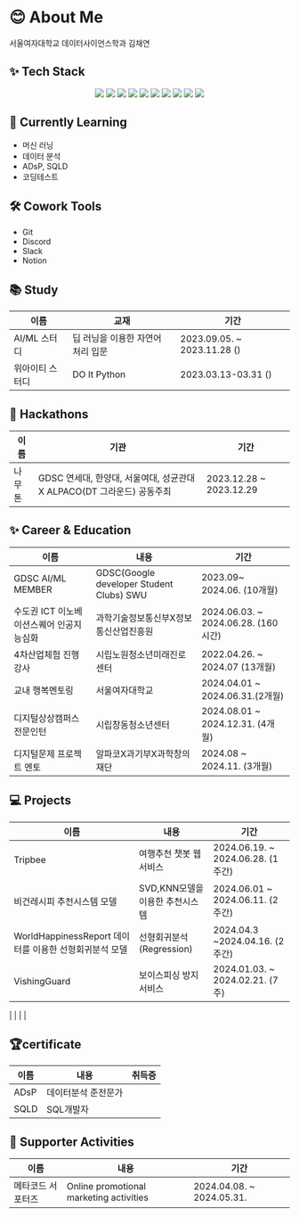 # 😊 About Me
서울여자대학교 데이터사이언스학과 김채연

## ✨ Tech Stack 

<div align="center">
  <img src="https://img.shields.io/badge/python-FFCC33.svg?style=for-the-badge&logo=python&logoColor=white" />
  <img src="https://img.shields.io/badge/pycharm-000000.svg?style=for-the-badge&logo=pycharm&logoColor=white" />
  <img src="https://img.shields.io/badge/HeidiSQL-88CE02.svg?style=for-the-badge&logo=HeidiSQL&logoColor=white" />
  <img src="https://img.shields.io/badge/MySQL-4479A1.svg?style=for-the-badge&logo=MySQL&logoColor=white" />
  <img src="https://img.shields.io/badge/Docker-2496ED.svg?style=for-the-badge&logo=Docker&logoColor=white" />
  <img src="https://img.shields.io/badge/R-276DC3.svg?style=for-the-badge&logo=R&logoColor=white" />
  <img src="https://img.shields.io/badge/SPSS-0536DD.svg?style=for-the-badge&logo=IBM&logoColor=white" />
  <img src="https://img.shields.io/badge/FASTAPI-009688.svg?style=for-the-badge&logo=FASTAPI&logoColor=white" />
  <img src="https://img.shields.io/badge/GoogleCloud-4285F4.svg?style=for-the-badge&logo=GoogleCloud&logoColor=white" />
  <img src="https://img.shields.io/badge/VSCode-007ACC.svg?style=for-the-badge&logo=VisualStudioCode&logoColor=white" />
</div>



## 🌱 Currently Learning
- 머신 러닝
- 데이터 분석
- ADsP, SQLD
- 코딩테스트 

## 🛠️ Cowork Tools
- Git
- Discord
- Slack
- Notion

## 📚 Study
| 이름                | 교재                                    | 기간                               |
|-------------------|---------------------------------------|----------------------------------|
| AI/ML 스터디         | 딥 러닝을 이용한 자연어 처리 입문          | 2023.09.05. ~ 2023.11.28  ()       |
| 위아이티 스터디      | DO It Python                          |2023.03.13-03.31 ()  |

## 🎉 Hackathons
| 이름       | 기관                                                              | 기간                               |
|------------|-------------------------------------------------------------------|----------------------------------|
| 나무톤  | GDSC 연세대, 한양대, 서울여대, 성균관대 X ALPACO(DT 그라운드) 공동주최 | 2023.12.28 ~ 2023.12.29           |


## ✨ Career & Education
| 이름                                    | 내용                                | 기간                      |
|---------------------------------------|-----------------------------------|-------------------------|
| GDSC AI/ML MEMBER             |GDSC(Google developer Student Clubs) SWU | 2023.09~ 2024.06. (10개월)
| 수도권 ICT 이노베이션스퀘어 인공지능심화  | 과학기술정보통신부X정보통신산업진흥원 | 2024.06.03. ~ 2024.06.28. (160시간) |
| 4차산업체험 진행 강사                       | 시립노원청소년미래진로센터      | 2022.04.26. ~ 2024.07 (13개월)   |
| 교내 행복멘토링                             | 서울여자대학교                   |2024.04.01 ~ 2024.06.31.(2개월)
| 디지털상상캠퍼스 전문인턴                    | 시립창동청소년센터                  | 2024.08.01 ~ 2024.12.31. (4개월)|
| 디지털문제 프로젝트 멘토 | 알파코X과기부X과학창의재단| 2024.08 ~ 2024.11. (3개월)

## 💻 Projects
| 이름           | 내용                                     | 기간                               |
|---------------|----------------------------------------|----------------------------------|
| Tripbee       | 여행추천 챗봇 웹서비스                      | 2024.06.19. ~ 2024.06.28. (1주간) |
| 비건레시피 추천시스템 모델  |  SVD,KNN모델을 이용한 추천시스템    | 2024.06.01 ~ 2024.06.11. (2주간) |
| WorldHappinessReport 데이터를 이용한 선형회귀분석 모델  |  선형회귀분석(Regression) | 2024.04.3 ~2024.04.16. (2주간)  |
| VishingGuard  | 보이스피싱 방지 서비스                      | 2024.01.03. ~ 2024.02.21. (7주)  |

|               |                                          |                                  |

## 🏆certificate
| 이름           | 내용                                     | 취득증                        |
|---------------|----------------------------------------|----------------------------------|
| ADsP  | 데이터분석 준전문가                                   |         |
| SQLD  | SQL개발자                                              |        |


## 🌟 Supporter Activities
| 이름           | 내용                                     | 기간                               |
|---------------|----------------------------------------|----------------------------------|
| 메타코드 서포터즈  | Online promotional marketing activities | 2024.04.08. ~ 2024.05.31.          |
